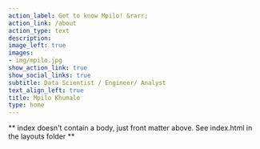 ```yaml
---
action_label: Get to know Mpilo! &rarr;
action_link: /about
action_type: text
description: 
image_left: true
images:
- img/mpilo.jpg
show_action_link: true
show_social_links: true
subtitle: Data Scientist / Engineer/ Analyst
text_align_left: true
title: Mpilo Khumalo
type: home
---
```


** index doesn't contain a body, just front matter above.
See index.html in the layouts folder **
